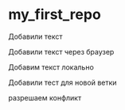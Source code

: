 # my_first_repo

Добавили текст

Добавили текст через браузер

Добавим текст локально

Добавили тест для новой ветки

разрешаем конфликт
